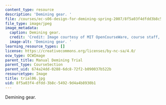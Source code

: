 ```yaml
---
content_type: resource
description: 'Demining gear. '
file: /courses/ec-s06-design-for-demining-spring-2007/8f5a03f4dfdd3b8c54929d4a4b8930b1_trial06.jpg
file_type: image/jpeg
image_metadata:
  caption: Demining gear.
  credit: 'Credit: Image courtesy of MIT OpenCourseWare, course staff, and students.'
  image-alt: 'Demining gear. '
learning_resource_types: []
license: https://creativecommons.org/licenses/by-nc-sa/4.0/
ocw_type: OCWImage
parent_title: Manual Demining Trial
parent_type: CourseSection
parent_uid: 674a24dd-0288-6dc8-72f2-b090037b522b
resourcetype: Image
title: trial06.jpg
uid: 8f5a03f4-dfdd-3b8c-5492-9d4a4b8930b1
---
```

Demining gear. 